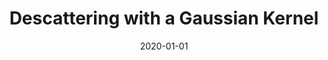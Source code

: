 ---
title: "Descattering with a Gaussian Kernel"
collection: talks
type: "Talk"
permalink: /talks/2020_descattering_with
venue: "Signals, Learning, and Imaging Group presentation"
date: 2020-01-01
location: "East Lansing, MI"
---